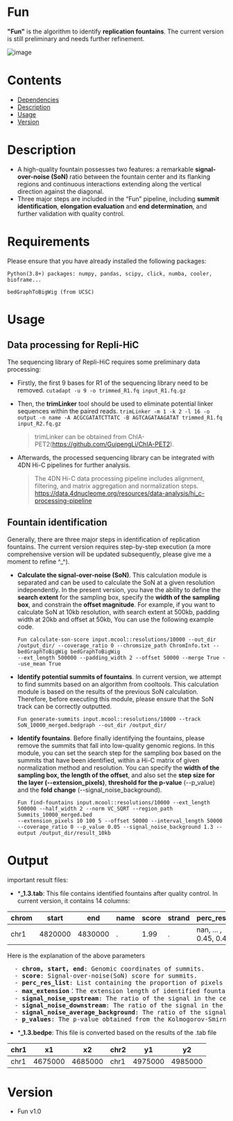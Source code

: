 
# Fun
**"Fun"** is the algorithm to identify **replication fountains**. The current version is still preliminary and needs further refinement.  


  
![image](https://github.com/zzdzr/Fun/blob/master/image/Fun.png)

# Contents
- [Dependencies](#dependencies)
- [Description](#description)
- [Usage](#usage)
- [Version](#version)

# Description
- A high-quality fountain possesses two features: a remarkable **signal-over-noise (SoN)** ratio between the fountain center and its flanking regions and continuous interactions extending along the vertical direction against the diagonal.
- Three major steps are included in the “Fun” pipeline, including **summit identification**, **elongation evaluation** and **end determination**, and further validation with quality control.

# Requirements
  Please ensure that you have already installed the following packages:
  ```
  Python(3.8+) packages: numpy, pandas, scipy, click, numba, cooler, bioframe...
    
  bedGraphToBigWig (from UCSC)
  ```

# Usage
## Data processing for Repli-HiC
The sequencing library of Repli-HiC requires some preliminary data processing:
- Firstly, the first 9 bases for R1 of the sequencing library need to be removed.
  `cutadapt -u 9 -o trimmed_R1.fq input_R1.fq.gz`

- Then, the **trimLinker** tool should be used to eliminate potential linker sequences within the paired reads.
  `trimLinker -m 1 -k 2 -l 16 -o output -n name -A ACGCGATATCTTATC -B AGTCAGATAAGATAT trimmed_R1.fq input_R2.fq.gz`
  > trimLinker can be obtained from ChIA-PET2(https://github.com/GuipengLi/ChIA-PET2).

- Afterwards, the processed sequencing library can be integrated with 4DN Hi-C pipelines for further analysis.
  > The 4DN Hi-C data processing pipeline includes alignment, filtering, and matrix aggregation and normalization steps. https://data.4dnucleome.org/resources/data-analysis/hi_c-processing-pipeline

## Fountain identification
Generally, there are three major steps in identification of replication fountains. The current version requires step-by-step execution (a more comprehensive version will be updated subsequently, please give me a moment to refine ^_^).
- **Calculate the signal-over-noise (SoN)**.
This calculation module is separated and can be used to calculate the SoN at a given resolution independently. In the present version, you have the ability to define the **search extent** for the sampling box, specify the **width of the sampling box**, and constrain the **offset magnitude**. For example, if you want to calculate SoN at 10kb resolution, with search extent at 500kb, padding width at 20kb and offset at 50kb, You can use the following example code.
   ```
   Fun calculate-son-score input.mcool::resolutions/10000 --out_dir /output_dir/ --coverage_ratio 0 --chromsize_path ChromInfo.txt --bedGraphToBigWig bedGraphToBigWig  
   --ext_length 500000 --padding_width 2 --offset 50000 --merge True --use_mean True
   ```

- **Identify potential summits of fountains**.
In current version, we attempt to find summits based on an algorithm from cooltools. This calculation module is based on the results of the previous SoN calculation. Therefore, before executing this module, please ensure that the SoN track can be correctly outputted.
   ```
  Fun generate-summits input.mcool::resolutions/10000 --track SoN_10000_merged.bedgraph --out_dir /output_dir/
   ```

- **Identify fountains**.
Before finally identifying the fountains, please remove the summits that fall into low-quality genomic regions. In this module, you can set the search step for the sampling box based on the summits that have been identified, within a Hi-C matrix of given normalization method and resolution. You can specify the **width of the sampling box, the length of the offset**, and also set the **step size for the layer (--extension_pixels)**, **threshold for the p-value** (--p_value) and the **fold change** (--signal_noise_background).
   ```
   Fun find-fountains input.mcool::resolutions/10000 --ext_length 500000 --half_width 2 --norm VC_SQRT --region_path Summits_10000_merged.bed
   --extension_pixels 10 100 5 --offset 50000 --interval_length 50000 --coverage_ratio 0 --p_value 0.05 --signal_noise_background 1.3 --output /output_dir/result_10kb
   ```
# Output
important result files:
  - ***_1.3.tab**: This file contains identified fountains after quality control. In current version, it contains 14 columns:


    
|chrom |start|end  |name |score |strand  |perc_res_list |max_extension |signal_noise_upstream|signal_noise_downstream|signal_noise_average_background|median_strength | sum_interactions| 
|----|-----|-----|----|------|-----|------|------|------|------|----|---|----|
|chr1|4820000 |4830000|.|1.99 |.|nan, ... , 0.45, 0.45|150|4.60|4.07|4.32|5.58|112.9|1.1e-08|  

  Here is the explanation of the above parameters
<pre>
  - <b>chrom, start, end</b>: Genomic coordinates of summits.  
  - <b>score</b>: Signal-over-noise(SoN) score for summits.  
  - <b>perc_res_list</b>: List containing the proportion of pixels where the central signal region is dominant over the background region at a given distance (The 'nan' values are due to the offset).  
  - <b>max_extension</b>：The extension length of identified fountains.  
  - <b>signal_noise_upstream</b>: The ratio of the signal in the central signal region to the signal in the upstream background sampling region.  
  - <b>signal_noise_downstream</b>: The ratio of the signal in the central signal region to the signal in the downstream background sampling region.  
  - <b>signal_noise_average_background</b>: The ratio of the signal in the central signal region to the average signal in the upstream and downstream background regions.
  - <b>p_values</b>: The p-value obtained from the Kolmogorov-Smirnov (K-S) test performed using the signal from the central region and the average signal from the background region
</pre>

  - ***_1.3.bedpe**: This file is converted based on the results of the .tab file


| chr1 | x1 | x2 | chr2 | y1 | y2 |
|----|----|----|----|----|----|
|chr1|4675000|4685000|chr1|4975000|4985000|
   
# Version
  - Fun v1.0
